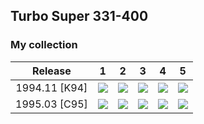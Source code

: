 ## Turbo Super 331-400

### My collection

|    Release    |                                                1                                                 |                                                             2                                                              |                                                3                                                 |                                                             4                                                              |                                                             5                                                              |
|:-------------:|:------------------------------------------------------------------------------------------------:|:--------------------------------------------------------------------------------------------------------------------------:|:------------------------------------------------------------------------------------------------:|:--------------------------------------------------------------------------------------------------------------------------:|:--------------------------------------------------------------------------------------------------------------------------:|
| 1994.11 [K94] | [<img src='thumbnails/outer/1994_11{K94}[5]/1.5.png'>](thumbnails/outer/1994_11{K94}[5]/1.5.png) | [<img src='/collection/gum_wrappers/kent/turbo//missed_outer.png'>](/collection/gum_wrappers/kent/turbo//missed_outer.png) | [<img src='thumbnails/outer/1994_11{K94}[5]/3.5.png'>](thumbnails/outer/1994_11{K94}[5]/3.5.png) | [<img src='/collection/gum_wrappers/kent/turbo//missed_outer.png'>](/collection/gum_wrappers/kent/turbo//missed_outer.png) | [<img src='/collection/gum_wrappers/kent/turbo//missed_outer.png'>](/collection/gum_wrappers/kent/turbo//missed_outer.png) |
| 1995.03 [C95] | [<img src='thumbnails/outer/1995_03{C95}[5]/1.5.png'>](thumbnails/outer/1995_03{C95}[5]/1.5.png) |              [<img src='thumbnails/outer/1995_03{C95}[5]/2.5.png'>](thumbnails/outer/1995_03{C95}[5]/2.5.png)              | [<img src='thumbnails/outer/1995_03{C95}[5]/3.5.png'>](thumbnails/outer/1995_03{C95}[5]/3.5.png) |              [<img src='thumbnails/outer/1995_03{C95}[5]/4.5.png'>](thumbnails/outer/1995_03{C95}[5]/4.5.png)              |              [<img src='thumbnails/outer/1995_03{C95}[5]/5.5.png'>](thumbnails/outer/1995_03{C95}[5]/5.5.png)              |

<span style="display: inline-block;">
	<a href='thumbnails/inner/331.5.png' title=''><img src='thumbnails/inner/331.5.png' alt=''></a>
</span>
<span style="display: inline-block;">
	<a href='thumbnails/inner/332.5.png' title=''><img src='thumbnails/inner/332.5.png' alt=''></a>
</span>
<span style="display: inline-block;">
	<a href='thumbnails/inner/333.4.png' title=''><img src='thumbnails/inner/333.4.png' alt=''></a>
</span>
<span style="display: inline-block;">
	<a href='thumbnails/inner/334.5.png' title=''><img src='thumbnails/inner/334.5.png' alt=''></a>
</span>
<span style="display: inline-block;">
	<a href='thumbnails/inner/335.4.png' title=''><img src='thumbnails/inner/335.4.png' alt=''></a>
</span>
<span style="display: inline-block;">
	<a href='thumbnails/inner/336.5.png' title=''><img src='thumbnails/inner/336.5.png' alt=''></a>
</span>
<span style="display: inline-block;">
	<a href='thumbnails/inner/337.5.png' title=''><img src='thumbnails/inner/337.5.png' alt=''></a>
</span>
<span style="display: inline-block;">
	<a href='thumbnails/inner/338.5.png' title=''><img src='thumbnails/inner/338.5.png' alt=''></a>
</span>
<span style="display: inline-block;">
	<a href='thumbnails/inner/339.5.png' title=''><img src='thumbnails/inner/339.5.png' alt=''></a>
</span>
<span style="display: inline-block;">
	<a href='thumbnails/inner/340.5.png' title=''><img src='thumbnails/inner/340.5.png' alt=''></a>
</span>
<span style="display: inline-block;">
	<a href='thumbnails/inner/341.5.png' title=''><img src='thumbnails/inner/341.5.png' alt=''></a>
</span>
<span style="display: inline-block;">
	<a href='thumbnails/inner/342.5.png' title=''><img src='thumbnails/inner/342.5.png' alt=''></a>
</span>
<span style="display: inline-block;">
	<a href='thumbnails/inner/343.5.png' title=''><img src='thumbnails/inner/343.5.png' alt=''></a>
</span>
<span style="display: inline-block;">
	<a href='thumbnails/inner/344.5.png' title=''><img src='thumbnails/inner/344.5.png' alt=''></a>
</span>
<span style="display: inline-block;">
	<a href='thumbnails/inner/345.5.png' title=''><img src='thumbnails/inner/345.5.png' alt=''></a>
</span>
<span style="display: inline-block;">
	<a href='thumbnails/inner/346.5.png' title=''><img src='thumbnails/inner/346.5.png' alt=''></a>
</span>
<span style="display: inline-block;">
	<a href='thumbnails/inner/347.5.png' title=''><img src='thumbnails/inner/347.5.png' alt=''></a>
</span>
<span style="display: inline-block;">
	<a href='thumbnails/inner/348.5.png' title=''><img src='thumbnails/inner/348.5.png' alt=''></a>
</span>
<span style="display: inline-block;">
	<a href='thumbnails/inner/349.5.png' title=''><img src='thumbnails/inner/349.5.png' alt=''></a>
</span>
<span style="display: inline-block;">
	<a href='thumbnails/inner/350.5.png' title=''><img src='thumbnails/inner/350.5.png' alt=''></a>
</span>
<span style="display: inline-block;">
	<a href='thumbnails/inner/351.5.png' title=''><img src='thumbnails/inner/351.5.png' alt=''></a>
</span>
<span style="display: inline-block;">
	<a href='thumbnails/inner/352.5.png' title=''><img src='thumbnails/inner/352.5.png' alt=''></a>
</span>
<span style="display: inline-block;">
	<a href='thumbnails/inner/353.4.png' title=''><img src='thumbnails/inner/353.4.png' alt=''></a>
</span>
<span style="display: inline-block;">
	<a href='thumbnails/inner/354.5.png' title=''><img src='thumbnails/inner/354.5.png' alt=''></a>
</span>
<span style="display: inline-block;">
	<a href='thumbnails/inner/355.5.png' title=''><img src='thumbnails/inner/355.5.png' alt=''></a>
</span>
<span style="display: inline-block;">
	<a href='thumbnails/inner/356.5.png' title=''><img src='thumbnails/inner/356.5.png' alt=''></a>
</span>
<span style="display: inline-block;">
	<a href='thumbnails/inner/357.5.png' title=''><img src='thumbnails/inner/357.5.png' alt=''></a>
</span>
<span style="display: inline-block;">
	<a href='thumbnails/inner/358.5.png' title=''><img src='thumbnails/inner/358.5.png' alt=''></a>
</span>
<span style="display: inline-block;">
	<a href='thumbnails/inner/359.5.png' title=''><img src='thumbnails/inner/359.5.png' alt=''></a>
</span>
<span style="display: inline-block;">
	<a href='thumbnails/inner/360.5.png' title=''><img src='thumbnails/inner/360.5.png' alt=''></a>
</span>
<span style="display: inline-block;">
	<a href='thumbnails/inner/361.5.png' title=''><img src='thumbnails/inner/361.5.png' alt=''></a>
</span>
<span style="display: inline-block;">
	<a href='thumbnails/inner/362.5.png' title=''><img src='thumbnails/inner/362.5.png' alt=''></a>
</span>
<span style="display: inline-block;">
	<a href='thumbnails/inner/363.5.png' title=''><img src='thumbnails/inner/363.5.png' alt=''></a>
</span>
<span style="display: inline-block;">
	<a href='thumbnails/inner/364.5.png' title=''><img src='thumbnails/inner/364.5.png' alt=''></a>
</span>
<span style="display: inline-block;">
	<a href='thumbnails/inner/365.3.png' title=''><img src='thumbnails/inner/365.3.png' alt=''></a>
</span>
<span style="display: inline-block;">
	<a href='thumbnails/inner/366.5.png' title=''><img src='thumbnails/inner/366.5.png' alt=''></a>
</span>
<span style="display: inline-block;">
	<a href='thumbnails/inner/367.5.png' title=''><img src='thumbnails/inner/367.5.png' alt=''></a>
</span>
<span style="display: inline-block;">
	<a href='thumbnails/inner/368.5.png' title=''><img src='thumbnails/inner/368.5.png' alt=''></a>
</span>
<span style="display: inline-block;">
	<a href='thumbnails/inner/369.4.png' title=''><img src='thumbnails/inner/369.4.png' alt=''></a>
</span>
<span style="display: inline-block;">
	<a href='thumbnails/inner/370.5.png' title=''><img src='thumbnails/inner/370.5.png' alt=''></a>
</span>
<span style="display: inline-block;">
	<a href='thumbnails/inner/371.5.png' title=''><img src='thumbnails/inner/371.5.png' alt=''></a>
</span>
<span style="display: inline-block;">
	<a href='thumbnails/inner/372.5.png' title=''><img src='thumbnails/inner/372.5.png' alt=''></a>
</span>
<span style="display: inline-block;">
	<a href='thumbnails/inner/373.5.png' title=''><img src='thumbnails/inner/373.5.png' alt=''></a>
</span>
<span style="display: inline-block;">
	<a href='thumbnails/inner/374.5.png' title=''><img src='thumbnails/inner/374.5.png' alt=''></a>
</span>
<span style="display: inline-block;">
	<a href='thumbnails/inner/375.5.png' title=''><img src='thumbnails/inner/375.5.png' alt=''></a>
</span>
<span style="display: inline-block;">
	<a href='thumbnails/inner/376.5.png' title=''><img src='thumbnails/inner/376.5.png' alt=''></a>
</span>
<span style="display: inline-block;">
	<a href='thumbnails/inner/377.4.png' title=''><img src='thumbnails/inner/377.4.png' alt=''></a>
</span>
<span style="display: inline-block;">
	<a href='thumbnails/inner/378.5.png' title=''><img src='thumbnails/inner/378.5.png' alt=''></a>
</span>
<span style="display: inline-block;">
	<a href='thumbnails/inner/379.5.png' title=''><img src='thumbnails/inner/379.5.png' alt=''></a>
</span>
<span style="display: inline-block;">
	<a href='thumbnails/inner/380.5.png' title=''><img src='thumbnails/inner/380.5.png' alt=''></a>
</span>
<span style="display: inline-block;">
	<a href='thumbnails/inner/381.5.png' title=''><img src='thumbnails/inner/381.5.png' alt=''></a>
</span>
<span style="display: inline-block;">
	<a href='thumbnails/inner/382.3.png' title=''><img src='thumbnails/inner/382.3.png' alt=''></a>
</span>
<span style="display: inline-block;">
	<a href='thumbnails/inner/383.4.png' title=''><img src='thumbnails/inner/383.4.png' alt=''></a>
</span>
<span style="display: inline-block;">
	<a href='thumbnails/inner/384.5.png' title=''><img src='thumbnails/inner/384.5.png' alt=''></a>
</span>
<span style="display: inline-block;">
	<a href='thumbnails/inner/385.4.png' title=''><img src='thumbnails/inner/385.4.png' alt=''></a>
</span>
<span style="display: inline-block;">
	<a href='thumbnails/inner/386.3.png' title=''><img src='thumbnails/inner/386.3.png' alt=''></a>
</span>
<span style="display: inline-block;">
	<a href='thumbnails/inner/387.5.png' title=''><img src='thumbnails/inner/387.5.png' alt=''></a>
</span>
<span style="display: inline-block;">
	<a href='thumbnails/inner/388.5.png' title=''><img src='thumbnails/inner/388.5.png' alt=''></a>
</span>
<span style="display: inline-block;">
	<a href='thumbnails/inner/389.5.png' title=''><img src='thumbnails/inner/389.5.png' alt=''></a>
</span>
<span style="display: inline-block;">
	<a href='thumbnails/inner/390.3.png' title=''><img src='thumbnails/inner/390.3.png' alt=''></a>
</span>
<span style="display: inline-block;">
	<a href='thumbnails/inner/391.5.png' title=''><img src='thumbnails/inner/391.5.png' alt=''></a>
</span>
<span style="display: inline-block;">
	<a href='thumbnails/inner/392.5.png' title=''><img src='thumbnails/inner/392.5.png' alt=''></a>
</span>
<span style="display: inline-block;">
	<a href='thumbnails/inner/393.5.png' title=''><img src='thumbnails/inner/393.5.png' alt=''></a>
</span>
<span style="display: inline-block;">
	<a href='thumbnails/inner/394.5.png' title=''><img src='thumbnails/inner/394.5.png' alt=''></a>
</span>
<span style="display: inline-block;">
	<a href='thumbnails/inner/395.4.png' title=''><img src='thumbnails/inner/395.4.png' alt=''></a>
</span>
<span style="display: inline-block;">
	<a href='thumbnails/inner/396.5.png' title=''><img src='thumbnails/inner/396.5.png' alt=''></a>
</span>
<span style="display: inline-block;">
	<a href='thumbnails/inner/397.5.png' title=''><img src='thumbnails/inner/397.5.png' alt=''></a>
</span>
<span style="display: inline-block;">
	<a href='thumbnails/inner/398.4.png' title=''><img src='thumbnails/inner/398.4.png' alt=''></a>
</span>
<span style="display: inline-block;">
	<a href='thumbnails/inner/399.5.png' title=''><img src='thumbnails/inner/399.5.png' alt=''></a>
</span>
<span style="display: inline-block;">
	<a href='thumbnails/inner/400.5.png' title=''><img src='thumbnails/inner/400.5.png' alt=''></a>
</span>

